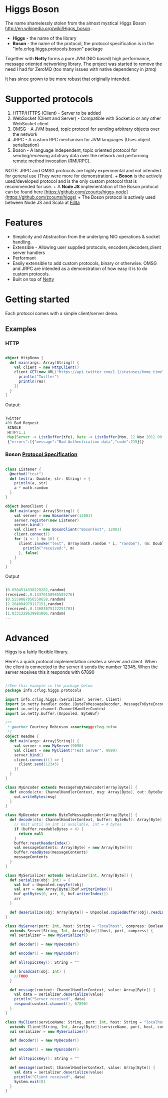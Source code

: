 # Higgs Boson

The name shamelessly stolen from the almost mystical Higgs Boson http://en.wikipedia.org/wiki/Higgs_boson .

* __Higgs__ - the name of the library
* __Boson__ - the name of the protocol, the protocol specification is in the "info.crlog.higgs.protocols.boson" package

Together with __Netty__ forms a pure JVM (NIO based) high performance, message oriented networking library.
The project was started to remove the need I had for ZeroMQ (too many issues with native dependency in jzmq)

It has since grown to be more robust that originally intended.

# Supported protocols

1. HTTP/HTTPS (Client) - Server to be added
2. WebSocket  (Client and Server) - Compatible with Socket.io or any other WebSocket client
3. OMSG - A JVM based, topic protocol for sending arbitrary objects over the network
4. JRPC - A custom RPC mechanism for JVM languages (Uses object serialization)
5. Boson - A language independent, topic oriented protocol for sending/receiving arbitrary data over the network and
            performing remote method invocation (RMI/RPC).

NOTE: JRPC and OMSG protocols are highly experimental and not intended for general use (They were more for demonstration).
		+ __Boson__ is the actively used/developed protocol and is the only custom protocol that is recommended for use.
		+ A __Node JS__ implementation of the Boson protocol can be found here [https://github.com/zcourts/higgs-node](https://github.com/zcourts/higgs)
		+ The Boson protocol is actively used between Node JS and Scala at [Fillta](http://fillta.com)

# Features

* Simplicity and Abstraction from the underlying NIO operations & socket handling.
* Extensible - Allowing user supplied protocols, encoders,decoders,client server handlers
* Performant
* Easily extensible to add custom protocols, binary or otherwise. OMSG and JRPC are intended as a demonstration of how
	easy it is to do custom protocols.
* Built on top of [Netty](http://netty.io)

# Getting started

Each protocol comes with a simple client/server demo.

## Examples

### HTTP

```scala

object HttpDemo {
  def main(args: Array[String]) {
    val client = new HttpClient()
    client.GET(new URL("https://api.twitter.com/1.1/statuses/home_timeline.json"), (res: HTTPResponse) => {
      println("Twitter")
      println(res)
    })
  }
}

```
Output:

```javascript

Twitter
400 Bad Request
 SINGLE
 HTTP/1.1
 Map(Server -> ListBuffer(tfe), Date -> ListBuffer(Mon, 12 Nov 2012 00:09:06 UTC), Content-Type -> ListBuffer(application/json; charset=utf-8), Content-Length -> ListBuffer(61))
 {"errors":[{"message":"Bad Authentication data","code":215}]}

```
### Boson  [Protocol Specification](https://github.com/zcourts/higgs/tree/master/src/main/scala/info/crlog/higgs/protocols/boson)

```scala

class Listener {
  @method("test")
  def test(a: Double, str: String) = {
    println(a, str)
    a * math.random
  }
}

object DemoClient {
  def main(args: Array[String]) {
    val server = new BosonServer(12001)
    server.register(new Listener)
    server.bind()
    val client = new BosonClient("BosonTest", 12001)
    client.connect()
    for (i <- 1 to 10) {
      client.invoke("test", Array(math.random * i, "random"), (m: Double) => {
        println("received:", m)
      }, false)
    }
  }
}

```
Output

```javascript

(0.6504514338228282,random)
(received:,0.13370158985585276)
(0.5559087056550658,random)
(2.264004979117151,random)
(received:,0.13683075122251703)
(1.0331329639981006,random)
...

```

# Advanced

Higgs is a fairly flexible library.

Here's a quick protocol implementation  creates a server and client.
When the client is connected to the server it sends the number 12345,
When the server receives this it responds with 67890

```scala

//See this example in the package below
package info.crlog.higgs.protocols

import info.crlog.higgs.{Serializer, Server, Client}
import io.netty.handler.codec.{ByteToMessageDecoder, MessageToByteEncoder}
import io.netty.channel.ChannelHandlerContext
import io.netty.buffer.{Unpooled, ByteBuf}

/**
 * @author Courtney Robinson <courtney@crlog.info>
 */
object Readme {
  def main(args: Array[String]) {
    val server = new MyServer(9090)
    val client = new MyClient("Test Server", 9090)
    server.bind()
    client.connect(() => {
      client.send(12345)
    })
  }
}

class MyEncoder extends MessageToByteEncoder[Array[Byte]] {
  def encode(ctx: ChannelHandlerContext, msg: Array[Byte], out: ByteBuf) {
    out.writeBytes(msg)
  }
}

class MyDecoder extends ByteToMessageDecoder[Array[Byte]] {
  def decode(ctx: ChannelHandlerContext, buffer: ByteBuf): Array[Byte] = {
    // Wait until an int is available, int = 4 bytes
    if (buffer.readableBytes < 4) {
      return null
    }
    buffer.resetReaderIndex()
    val messageContents: Array[Byte] = new Array[Byte](4)
    buffer.readBytes(messageContents)
    messageContents
  }
}

class MySerializer extends Serializer[Int, Array[Byte]] {
  def serialize(obj: Int) = {
    val buf = Unpooled.copyInt(obj)
    val arr = new Array[Byte](buf.writerIndex())
    buf.getBytes(0, arr, 0, buf.writerIndex())
    arr
  }

  def deserialize(obj: Array[Byte]) = Unpooled.copiedBuffer(obj).readInt()
}

class MyServer(port: Int, host: String = "localhost", compress: Boolean = true)
  extends Server[String, Int, Array[Byte]](host, port, compress) {
  val serializer = new MySerializer()

  def decoder() = new MyDecoder()

  def encoder() = new MyEncoder()

  def allTopicsKey(): String = ""

  def broadcast(obj: Int) {
    //TODO
  }

  def message(context: ChannelHandlerContext, value: Array[Byte]) {
    val data = serializer.deserialize(value)
    println("Server received", data)
    respond(context.channel(), 67890)
  }
}

class MyClient(serviceName: String, port: Int, host: String = "localhost", compress: Boolean = true)
  extends Client[String, Int, Array[Byte]](serviceName, port, host, compress) {
  val serializer = new MySerializer()

  def decoder() = new MyDecoder()

  def encoder() = new MyEncoder()

  def allTopicsKey(): String = ""

  def message(context: ChannelHandlerContext, value: Array[Byte]) {
    val data = serializer.deserialize(value)
    println("Client received", data)
    System.exit(0)
  }
}

```